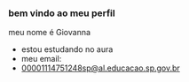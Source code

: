 ### bem vindo ao meu perfil 
meu nome é Giovanna 
- estou estudando no aura
- meu email:
- 00001114751248sp@al.educacao.sp.gov.br
